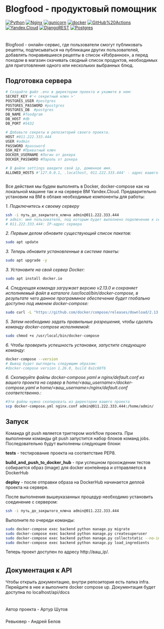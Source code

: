 # Blogfood - продуктовый помощник
[![Python](https://img.shields.io/badge/-Python-464646?style=flat-square&logo=Python)](https://www.python.org/)
[![Nginx](https://img.shields.io/badge/-NGINX-464646?style=flat-square&logo=NGINX)](https://nginx.org/ru/)
[![gunicorn](https://img.shields.io/badge/-gunicorn-464646?style=flat-square&logo=gunicorn)](https://gunicorn.org/)
[![docker](https://img.shields.io/badge/-Docker-464646?style=flat-square&logo=docker)](https://www.docker.com/)
[![GitHub%20Actions](https://img.shields.io/badge/-GitHub%20Actions-464646?style=flat-square&logo=GitHub%20actions)](https://github.com/features/actions)
[![Yandex.Cloud](https://img.shields.io/badge/-Yandex.Cloud-464646?style=flat-square&logo=Yandex.Cloud)](https://cloud.yandex.ru/)
[![DjangoREST](https://img.shields.io/badge/DJANGO-REST-ff1709?style=for-the-badge&logo=django&logoColor=white&color=ff1709&labelColor=gray)](https://www.django-rest-framework.org/)
[![Postgres](https://img.shields.io/badge/postgres-%23316192.svg?style=for-the-badge&logo=postgresql&logoColor=white)](https://www.postgresql.org/)

#
Blogfood - онлайн-сервис, где пользователи смогут публиковать рецепты, подписываться на публикации других пользователей, добавлять понравившиеся рецепты в список «Избранное», а перед походом в магазин скачивать сводный список продуктов, необходимых для приготовления одного или нескольких выбранных блюд.


## Подготовка сервера

```bash
# Создайте файл .env в директории проекта и укажите в нем:
SECRET_KEY #'< секретный ключ >'
POSTGRES_USER #postgres
POSTGRES_PASSWORD #postgres
POSTGRES_DB  #postgres
DB_NAME #foodgram
DB_HOST #db
DB_PORT #5432

# Добавьте секреты в репозиторий своего проекта.
HOST #011.222.333.444
USER #admin
PASSWORD #password
SSH_KEY #Приватный ключ
DOCKER_USERNAME #Логин от докера
DOCKER_PASSWORD #Пароль от докера

# В файле settings введите свой ip, доменное имя.
ALLOWED_HOSTS #'127.0.0.1, .localhost, 011.222.333.444' - адрес вашего сервера



```

Все действия мы будем выполнять в Docker, docker-compose как на локальной машине так и на сервере ВМ Yandex.Cloud.
Предварительно установим на ВМ в облаке необходимые компоненты для работы:

*1. Подключитесь к своему серверу*

```bash
ssh -i путь_до_закрытого_ключа admin@011.222.333.444
# admin: имя пользователя, под которым будет выполнено подключение к серверу
# 011.222.333.444: IP-адрес сервера
```

*2. Первым делом обновите существующий список пакетов:*
```bash
sudo apt update
```

*3. Теперь обновите установленные в системе пакеты:*
```bash
sudo apt upgrade -y
```

*3. Установите на свой сервер Docker:*
```bash
sudo apt install docker.io
```

*4. Следующая команда загружает версию v2.13.0 и сохраняет исполняемый файл в каталоге /usr/local/bin/docker-compose, в результате чего данное программное обеспечение будет глобально доступно под именем docker-compose:*
```bash
sudo curl -L "https://github.com/docker/compose/releases/download/2.13.0/docker-compose-$(uname -s)-$(uname -m)" -o /usr/local/bin/docker-compose
```

*5. Затем необходимо задать правильные разрешения, чтобы сделать команду docker-compose исполняемой:*
```bash
sudo chmod +x /usr/local/bin/docker-compose
```

*6. Чтобы проверить успешность установки, запустите следующую команду:*
```bash
docker-compose --version
# Вывод будет выглядеть следующим образом:
#docker-compose version 1.26.0, build 8a1c60f6
```

*6. Скопируйте файлы docker-compose.yaml и nginx/default.conf из вашего проекта на сервер в home/<ваш_username>/docker-compose.yaml и home/<ваш_username>/nginx/default.conf соответственно.:*
```bash
#Эти файлы нужно скопировать из директории вашего проекта
scp docker-compose.yml nginx.conf admin@011.222.333.444:/home/admin/
```
## Запуск

Команда git push является триггером workflow проекта. При выполнении команды git push запустится набор блоков команд jobs. Последовательно будут выполнены следующие блоки:

**tests** - тестирование проекта на соответствие PEP8.

**build_and_push_to_docker_hub** - при успешном прохождении тестов собирается образ (image) для docker контейнера и отправляется в DockerHub

**deploy** - после отправки образа на DockerHub начинается деплой проекта на сервере.

После выполнения вышеуказанных процедур необходимо установить соединение с сервером:

```bash
ssh -i путь_до_закрытого_ключа admin@011.222.333.444
```

Выполните по очереди команды:

```bash
sudo docker-compose exec backend python manage.py migrate
sudo docker-compose exec backend python manage.py createsuperuser
sudo docker-compose exec backend python manage.py collectstatic --no-input
sudo docker-compose exec backend python manage.py load_ingredients
```

Теперь проект доступен по адресу http://ваш_ip/.

#

## Документация к API
Чтобы открыть документацию, внутри репозитория есть папка infra.
Перейдите в нее и выполните docker compose up.
Документация будет доступна по localhost/api/docs
#

###
Автор проекта - Артур Шутов
###
Ревьювер - Андрей Белов
